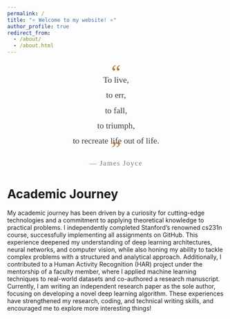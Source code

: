 ```yaml
---
permalink: /
title: "⭐ Welcome to my website! ⭐"
author_profile: true
redirect_from: 
  - /about/
  - /about.html
---
```



<div style="text-align: center; font-family: 'Cormorant Garamond', serif; font-size: 1.4em; line-height: 1.8; margin: 2em 0; color: #3d3d3d;">

<span style="font-size: 2.5em; line-height: 0; color: #b87333;">“</span>  
To live,  
to err,  
to fall,  
to triumph,  
to recreate life out of life.  
<span style="font-size: 2.5em; line-height: 0; color: #b87333;">”</span>  

<small style="display: block; margin-top: 1em; letter-spacing: 0.1em; color: #7a7a7a;">  
― James Joyce  
</small>  

</div>

Academic Journey
======
My academic journey has been driven by a curiosity for cutting-edge technologies and a commitment to
applying theoretical knowledge to practical problems. I independently completed Stanford’s renowned
cs231n course, successfully implementing all assignments on GitHub. This experience deepened my
understanding of deep learning architectures, neural networks, and computer vision, while also honing
my ability to tackle complex problems with a structured and analytical approach. Additionally, I
contributed to a Human Activity Recognition (HAR) project under the mentorship of a faculty member, where I applied machine learning techniques to real-world datasets and co-authored a research
manuscript. Currently, I am writing an independent research paper as the sole author, focusing on
developing a novel deep learning algorithm. These experiences have strengthened my research, coding, and technical writing skills, and encouraged me to explore more interesting things! 

<!-- Getting started
======
1. Register a GitHub account if you don't have one and confirm your e-mail (required!)
1. Fork [this template](https://github.com/academicpages/academicpages.github.io) by clicking the "Use this template" button in the top right. 
1. Go to the repository's settings (rightmost item in the tabs that start with "Code", should be below "Unwatch"). Rename the repository "[your GitHub username].github.io", which will also be your website's URL.
1. Set site-wide configuration and create content & metadata (see below -- also see [this set of diffs](http://archive.is/3TPas) showing what files were changed to set up [an example site](https://getorg-testacct.github.io) for a user with the username "getorg-testacct")
1. Upload any files (like PDFs, .zip files, etc.) to the files/ directory. They will appear at https://[your GitHub username].github.io/files/example.pdf.  
1. Check status by going to the repository settings, in the "GitHub pages" section

Create content & metadata
------
For site content, there is one markdown file for each type of content, which are stored in directories like _publications, _talks, _posts, _teaching, or _pages. For example, each talk is a markdown file in the [_talks directory](https://github.com/academicpages/academicpages.github.io/tree/master/_talks). At the top of each markdown file is structured data in YAML about the talk, which the theme will parse to do lots of cool stuff. The same structured data about a talk is used to generate the list of talks on the [Talks page](https://academicpages.github.io/talks), each [individual page](https://academicpages.github.io/talks/2012-03-01-talk-1) for specific talks, the talks section for the [CV page](https://academicpages.github.io/cv), and the [map of places you've given a talk](https://academicpages.github.io/talkmap.html) (if you run this [python file](https://github.com/academicpages/academicpages.github.io/blob/master/talkmap.py) or [Jupyter notebook](https://github.com/academicpages/academicpages.github.io/blob/master/talkmap.ipynb), which creates the HTML for the map based on the contents of the _talks directory).

**Markdown generator**

The repository includes [a set of Jupyter notebooks](https://github.com/academicpages/academicpages.github.io/tree/master/markdown_generator
) that converts a CSV containing structured data about talks or presentations into individual markdown files that will be properly formatted for the Academic Pages template. The sample CSVs in that directory are the ones I used to create my own personal website at stuartgeiger.com. My usual workflow is that I keep a spreadsheet of my publications and talks, then run the code in these notebooks to generate the markdown files, then commit and push them to the GitHub repository. -->
